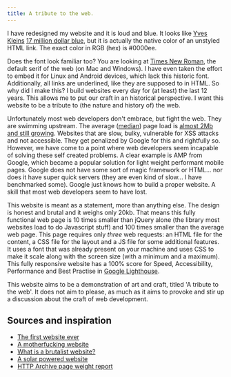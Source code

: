 ```yaml
---
title: A tribute to the web.
---
```


I have redesigned my website and it is loud and blue. It looks like [Yves Kleins](https://nl.wikipedia.org/wiki/Yves_Klein) [17 million dollar blue](https://www.widewalls.ch/yves-klein-paintings-top-auction/ikb-1/), but it is actually the native color of an unstyled HTML link. The exact color in RGB (hex) is #0000ee. 

Does the font look familiar too? You are looking at [Times New Roman](https://en.wikipedia.org/wiki/Times_New_Roman), the default serif of the web (on Mac and Windows). I have even taken the effort to embed it for Linux and Android devices, which lack this historic font. Additionally, all links are underlined, like they are supposed to in HTML. So why did I make this? I build websites every day for (at least) the last 12 years. This allows me to put our craft in an historical perspective. I want this website to be a tribute to (the nature and history of) the web.

Unfortunately most web developers don't embrace, but fight the web. They are swimming upstream. The average ([median](https://www.igvita.com/2016/01/12/the-average-page-is-a-myth/)) page load is [almost 2Mb and still growing](https://httparchive.org/reports/page-weight). Websites that are slow, bulky, vulnerable for XSS attacks and not accessible. They get penalized by Google for this and rightfully so. However, we have come to a point where web developers seem incapable of solving these self created problems. A clear example is AMP from Google, which became a popular solution for light weight performant mobile pages. Google does not have some sort of magic framework or HTML... nor does it have super quick servers (they are even kind of slow... I have benchmarked some). Google just knows how to build a proper website. A skill that most web developers seem to have lost.

This website is meant as a statement, more than anything else. The design is honest and brutal and it weighs only 20kb. That means this fully functional web page is 10 times smaller than jQuery alone (the library most websites load to do Javascript stuff) and 100 times smaller than the average web page. This page requires only *three* web requests: an HTML file for the content, a CSS file for the layout and a JS file for some additional features. It uses a font that was already present on your machine and uses CSS to make it scale along with the screen size (with a minimum and a maximum). This fully responsive website has a 100% score for Speed, Accessibility, Performance and Best Practise in [Google Lighthouse](https://web.dev).

This website aims to be a demonstration of art and craft, titled 'A tribute to the web'. It does not aim to please, as much as it aims to provoke and stir up a discussion about the craft of web development.

## Sources and inspiration

- [The first website ever](http://info.cern.ch/hypertext/WWW/TheProject.html)
- [A motherfucking website](https://motherfuckingwebsite.com)
- [What is a brutalist website?](https://trydesignlab.com/blog/brutalist-websites-5-things-designers-learn-brutalism/)
- [A solar powered website](https://solar.lowtechmagazine.com/power.html)
- [HTTP Archive page weight report](https://httparchive.org/reports/page-weight)